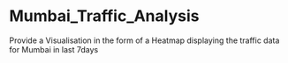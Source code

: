 # Mumbai_Traffic_Analysis
Provide a Visualisation in the form of a Heatmap displaying the traffic data for Mumbai in last 7days
